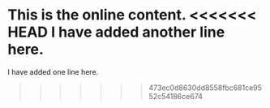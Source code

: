 This is the online content.
<<<<<<< HEAD
I have added another line here. 
=======
I have added one line here.
>>>>>>> 473ec0d8630dd8558fbc681ce9552c54186ce674

